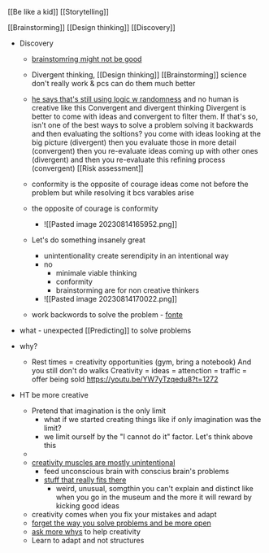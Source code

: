 [[Be like a kid]]
[[Storytelling]]

[[Brainstorming]]
[[Design thinking]]
[[Discovery]]

- Discovery
	- [brainstomring might not be good](https://youtu.be/IfESj3jTZ6Q?t=1068)
	- Divergent thinking, [[Design thinking]] [[Brainstorming]] science don't really work & pcs can do them much better
	
	- [he says that's still using logic w randomness](https://youtu.be/IfESj3jTZ6Q?t=924) and no human is creative like this
		Convergent and divergent thinking Divergent is better to come with ideas and convergent to filter them. If that's so, isn't one of the best ways to solve a problem solving it backwards and then evaluating the soltions? you come with ideas looking at the big picture (divergent) then you evaluate those in more detail (convergent) then you re-evaluate ideas coming up with other ones (divergent) and then you re-evaluate this refining process (convergent)
	[[Risk assessment]]
	- conformity is the opposite of courage
	ideas come not before the problem but while resolving it bcs varables arise
	- the opposite of courage is conformity
		- ![[Pasted image 20230814165952.png]]
	- Let's do something insanely great
		- unintentionality create serendipity in an intentional way
		- no 
			- minimale viable thinking
			- conformity
			- brainstorming are for non creative thinkers
		- ![[Pasted image 20230814170022.png]]
	
	- work backwords to solve the problem - [fonte](https://youtu.be/IfESj3jTZ6Q?t=475)

- what - unexpected [[Predicting]] to solve problems
- why?
	- Rest times = creativity opportunities (gym, bring a notebook)
		And you still don't do walks
	Creativity = ideas = attenction = traffic = offer being sold 
		https://youtu.be/YW7yTzqedu8?t=1272

- HT be more creative
	- Pretend that imagination is the only limit
		- what if we started creating things like if only imagination was the limit?
		- we limit ourself by the "I cannot do it" factor. Let's think above this
	- 
	- [creativity muscles are mostly unintentional](https://youtu.be/IfESj3jTZ6Q?t=1437)
		- feed unconscious brain with conscius brain's problems
		- [stuff that really fits there](https://youtu.be/IfESj3jTZ6Q?t=1516)
			- weird, unusual, somgthin you can't explain  and distinct like when you go in the museum and the more it will reward by kicking good ideas
	- creativity comes when you fix your mistakes and adapt
	- [forget the way you solve problems and be more open](https://youtu.be/IfESj3jTZ6Q?t=1602)
	- [ask more whys](https://youtu.be/IfESj3jTZ6Q?t=1752) to help creativity
	- Learn to adapt and not structures
